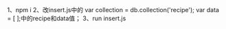 1、npm i
2、改insert.js中的  var collection = db.collection('recipe');    var data = [ ];中的recipe和data值；
3、run insert.js
